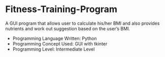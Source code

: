# Fitness-Training-Program
A GUI program that allows user to calculate his/her BMI and also provides nutrients and work out suggestion based on the user’s BMI.

* Programming Language Written: Python 
* Programming Concept Used: GUI with tkinter
* Programming Level: Intermediate Level

